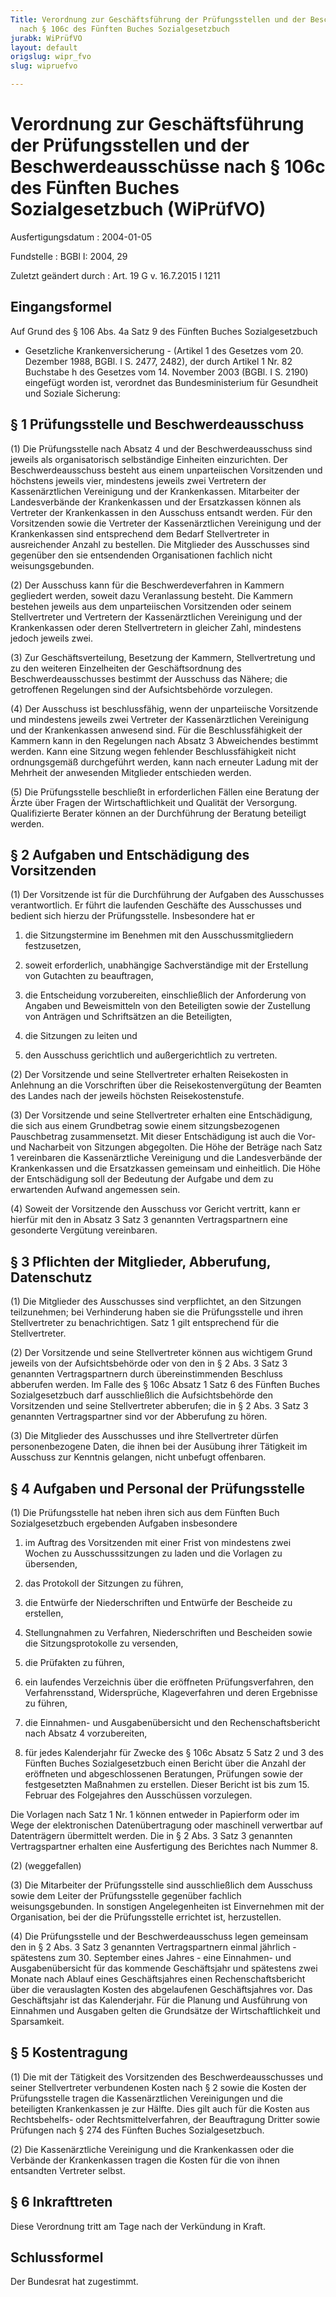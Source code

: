 ```yaml
---
Title: Verordnung zur Geschäftsführung der Prüfungsstellen und der Beschwerdeausschüsse
  nach § 106c des Fünften Buches Sozialgesetzbuch
jurabk: WiPrüfVO
layout: default
origslug: wipr_fvo
slug: wipruefvo

---
```


# Verordnung zur Geschäftsführung der Prüfungsstellen und der Beschwerdeausschüsse nach § 106c des Fünften Buches Sozialgesetzbuch (WiPrüfVO)

Ausfertigungsdatum
:   2004-01-05

Fundstelle
:   BGBl I: 2004, 29

Zuletzt geändert durch
:   Art. 19 G v. 16.7.2015 I 1211


## Eingangsformel

Auf Grund des § 106 Abs. 4a Satz 9 des Fünften Buches Sozialgesetzbuch
- Gesetzliche Krankenversicherung - (Artikel 1 des Gesetzes vom 20.
Dezember 1988, BGBl. I S. 2477, 2482), der durch Artikel 1 Nr. 82
Buchstabe h des Gesetzes vom 14. November 2003 (BGBl. I S. 2190)
eingefügt worden ist, verordnet das Bundesministerium für Gesundheit
und Soziale Sicherung:


## § 1 Prüfungsstelle und Beschwerdeausschuss

(1) Die Prüfungsstelle nach Absatz 4 und der Beschwerdeausschuss sind
jeweils als organisatorisch selbständige Einheiten einzurichten. Der
Beschwerdeausschuss besteht aus einem unparteiischen Vorsitzenden und
höchstens jeweils vier, mindestens jeweils zwei Vertretern der
Kassenärztlichen Vereinigung und der Krankenkassen. Mitarbeiter der
Landesverbände der Krankenkassen und der Ersatzkassen können als
Vertreter der Krankenkassen in den Ausschuss entsandt werden. Für den
Vorsitzenden sowie die Vertreter der Kassenärztlichen Vereinigung und
der Krankenkassen sind entsprechend dem Bedarf Stellvertreter in
ausreichender Anzahl zu bestellen. Die Mitglieder des Ausschusses sind
gegenüber den sie entsendenden Organisationen fachlich nicht
weisungsgebunden.

(2) Der Ausschuss kann für die Beschwerdeverfahren in Kammern
gegliedert werden, soweit dazu Veranlassung besteht. Die Kammern
bestehen jeweils aus dem unparteiischen Vorsitzenden oder seinem
Stellvertreter und Vertretern der Kassenärztlichen Vereinigung und der
Krankenkassen oder deren Stellvertretern in gleicher Zahl, mindestens
jedoch jeweils zwei.

(3) Zur Geschäftsverteilung, Besetzung der Kammern, Stellvertretung
und zu den weiteren Einzelheiten der Geschäftsordnung des
Beschwerdeausschusses bestimmt der Ausschuss das Nähere; die
getroffenen Regelungen sind der Aufsichtsbehörde vorzulegen.

(4) Der Ausschuss ist beschlussfähig, wenn der unparteiische
Vorsitzende und mindestens jeweils zwei Vertreter der Kassenärztlichen
Vereinigung und der Krankenkassen anwesend sind. Für die
Beschlussfähigkeit der Kammern kann in den Regelungen nach Absatz 3
Abweichendes bestimmt werden. Kann eine Sitzung wegen fehlender
Beschlussfähigkeit nicht ordnungsgemäß durchgeführt werden, kann nach
erneuter Ladung mit der Mehrheit der anwesenden Mitglieder entschieden
werden.

(5) Die Prüfungsstelle beschließt in erforderlichen Fällen eine
Beratung der Ärzte über Fragen der Wirtschaftlichkeit und Qualität der
Versorgung. Qualifizierte Berater können an der Durchführung der
Beratung beteiligt werden.


## § 2 Aufgaben und Entschädigung des Vorsitzenden

(1) Der Vorsitzende ist für die Durchführung der Aufgaben des
Ausschusses verantwortlich. Er führt die laufenden Geschäfte des
Ausschusses und bedient sich hierzu der Prüfungsstelle. Insbesondere
hat er

1.  die Sitzungstermine im Benehmen mit den Ausschussmitgliedern
    festzusetzen,


2.  soweit erforderlich, unabhängige Sachverständige mit der Erstellung
    von Gutachten zu beauftragen,


3.  die Entscheidung vorzubereiten, einschließlich der Anforderung von
    Angaben und Beweismitteln von den Beteiligten sowie der Zustellung von
    Anträgen und Schriftsätzen an die Beteiligten,


4.  die Sitzungen zu leiten und


5.  den Ausschuss gerichtlich und außergerichtlich zu vertreten.




(2) Der Vorsitzende und seine Stellvertreter erhalten Reisekosten in
Anlehnung an die Vorschriften über die Reisekostenvergütung der
Beamten des Landes nach der jeweils höchsten Reisekostenstufe.

(3) Der Vorsitzende und seine Stellvertreter erhalten eine
Entschädigung, die sich aus einem Grundbetrag sowie einem
sitzungsbezogenen Pauschbetrag zusammensetzt. Mit dieser Entschädigung
ist auch die Vor- und Nacharbeit von Sitzungen abgegolten. Die Höhe
der Beträge nach Satz 1 vereinbaren die Kassenärztliche Vereinigung
und die Landesverbände der Krankenkassen und die Ersatzkassen
gemeinsam und einheitlich. Die Höhe der Entschädigung soll der
Bedeutung der Aufgabe und dem zu erwartenden Aufwand angemessen sein.

(4) Soweit der Vorsitzende den Ausschuss vor Gericht vertritt, kann er
hierfür mit den in Absatz 3 Satz 3 genannten Vertragspartnern eine
gesonderte Vergütung vereinbaren.


## § 3 Pflichten der Mitglieder, Abberufung, Datenschutz

(1) Die Mitglieder des Ausschusses sind verpflichtet, an den Sitzungen
teilzunehmen; bei Verhinderung haben sie die Prüfungsstelle und ihren
Stellvertreter zu benachrichtigen. Satz 1 gilt entsprechend für die
Stellvertreter.

(2) Der Vorsitzende und seine Stellvertreter können aus wichtigem
Grund jeweils von der Aufsichtsbehörde oder von den in § 2 Abs. 3 Satz
3 genannten Vertragspartnern durch übereinstimmenden Beschluss
abberufen werden. Im Falle des § 106c Absatz 1 Satz 6 des Fünften
Buches Sozialgesetzbuch darf ausschließlich die Aufsichtsbehörde den
Vorsitzenden und seine Stellvertreter abberufen; die in § 2 Abs. 3
Satz 3 genannten Vertragspartner sind vor der Abberufung zu hören.

(3) Die Mitglieder des Ausschusses und ihre Stellvertreter dürfen
personenbezogene Daten, die ihnen bei der Ausübung ihrer Tätigkeit im
Ausschuss zur Kenntnis gelangen, nicht unbefugt offenbaren.


## § 4 Aufgaben und Personal der Prüfungsstelle

(1) Die Prüfungsstelle hat neben ihren sich aus dem Fünften Buch
Sozialgesetzbuch ergebenden Aufgaben insbesondere

1.  im Auftrag des Vorsitzenden mit einer Frist von mindestens zwei Wochen
    zu Ausschusssitzungen zu laden und die Vorlagen zu übersenden,


2.  das Protokoll der Sitzungen zu führen,


3.  die Entwürfe der Niederschriften und Entwürfe der Bescheide zu
    erstellen,


4.  Stellungnahmen zu Verfahren, Niederschriften und Bescheiden sowie die
    Sitzungsprotokolle zu versenden,


5.  die Prüfakten zu führen,


6.  ein laufendes Verzeichnis über die eröffneten Prüfungsverfahren, den
    Verfahrensstand, Widersprüche, Klageverfahren und deren Ergebnisse zu
    führen,


7.  die Einnahmen- und Ausgabenübersicht und den Rechenschaftsbericht nach
    Absatz 4 vorzubereiten,


8.  für jedes Kalenderjahr für Zwecke des § 106c Absatz 5 Satz 2 und 3 des
    Fünften Buches Sozialgesetzbuch einen Bericht über die Anzahl der
    eröffneten und abgeschlossenen Beratungen, Prüfungen sowie der
    festgesetzten Maßnahmen zu erstellen. Dieser Bericht ist bis zum 15.
    Februar des Folgejahres den Ausschüssen vorzulegen.



Die Vorlagen nach Satz 1 Nr. 1 können entweder in Papierform oder im
Wege der elektronischen Datenübertragung oder maschinell verwertbar
auf Datenträgern übermittelt werden. Die in § 2 Abs. 3 Satz 3
genannten Vertragspartner erhalten eine Ausfertigung des Berichtes
nach Nummer 8.

(2) (weggefallen)

(3) Die Mitarbeiter der Prüfungsstelle sind ausschließlich dem
Ausschuss sowie dem Leiter der Prüfungsstelle gegenüber fachlich
weisungsgebunden. In sonstigen Angelegenheiten ist Einvernehmen mit
der Organisation, bei der die Prüfungsstelle errichtet ist,
herzustellen.

(4) Die Prüfungsstelle und der Beschwerdeausschuss legen gemeinsam den
in § 2 Abs. 3 Satz 3 genannten Vertragspartnern einmal jährlich -
spätestens zum 30. September eines Jahres - eine Einnahmen- und
Ausgabenübersicht für das kommende Geschäftsjahr und spätestens zwei
Monate nach Ablauf eines Geschäftsjahres einen Rechenschaftsbericht
über die verauslagten Kosten des abgelaufenen Geschäftsjahres vor. Das
Geschäftsjahr ist das Kalenderjahr. Für die Planung und Ausführung von
Einnahmen und Ausgaben gelten die Grundsätze der Wirtschaftlichkeit
und Sparsamkeit.


## § 5 Kostentragung

(1) Die mit der Tätigkeit des Vorsitzenden des Beschwerdeausschusses
und seiner Stellvertreter verbundenen Kosten nach § 2 sowie die Kosten
der Prüfungsstelle tragen die Kassenärztlichen Vereinigungen und die
beteiligten Krankenkassen je zur Hälfte. Dies gilt auch für die Kosten
aus Rechtsbehelfs- oder Rechtsmittelverfahren, der Beauftragung
Dritter sowie Prüfungen nach § 274 des Fünften Buches
Sozialgesetzbuch.

(2) Die Kassenärztliche Vereinigung und die Krankenkassen oder die
Verbände der Krankenkassen tragen die Kosten für die von ihnen
entsandten Vertreter selbst.


## § 6 Inkrafttreten

Diese Verordnung tritt am Tage nach der Verkündung in Kraft.


## Schlussformel

Der Bundesrat hat zugestimmt.


